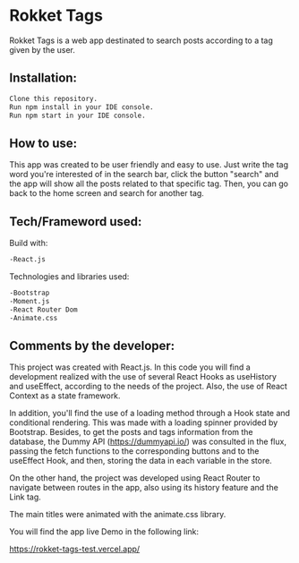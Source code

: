 # Rokket Tags

Rokket Tags is a web app destinated to search posts according to a tag given by the user.


## Installation:

```bash
Clone this repository.
Run npm install in your IDE console.
Run npm start in your IDE console.
```


## How to use:

This app was created to be user friendly and easy to use. Just write the tag word you're interested of in the search bar, click the button "search" and the app will show all the posts related to that specific tag. Then, you can go back to the home screen and search for another tag.


## Tech/Frameword used:

Build with: 
```bash
-React.js
```
Technologies and libraries used:
```bash
-Bootstrap
-Moment.js
-React Router Dom
-Animate.css
```

## Comments by the developer:

This project was created with React.js. In this code you will find a development realized with the use of several React Hooks as useHistory and useEffect, according to the needs of the project. Also, the use of React Context as a state framework. 

In addition, you'll find the use of a loading method through a Hook state and conditional rendering. This was made with a loading spinner provided by Bootstrap. Besides, to get the posts and tags information from the database, the Dummy API (https://dummyapi.io/) was consulted in the flux, passing the fetch functions to the corresponding buttons and to the useEffect Hook, and then, storing the data in each variable in the store.

On the other hand, the project was developed using React Router to navigate between routes in the app, also using its history feature and the Link tag.

The main titles were animated with the animate.css library.

You will find the app live Demo in the following link:

https://rokket-tags-test.vercel.app/










